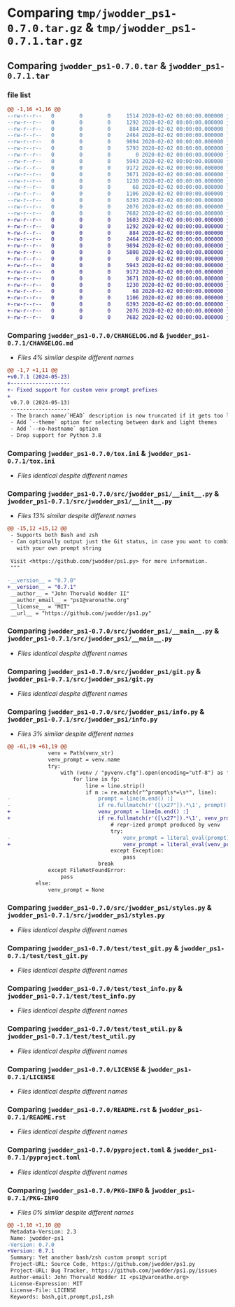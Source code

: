 # Comparing `tmp/jwodder_ps1-0.7.0.tar.gz` & `tmp/jwodder_ps1-0.7.1.tar.gz`

## Comparing `jwodder_ps1-0.7.0.tar` & `jwodder_ps1-0.7.1.tar`

### file list

```diff
@@ -1,16 +1,16 @@
--rw-r--r--   0        0        0     1514 2020-02-02 00:00:00.000000 jwodder_ps1-0.7.0/CHANGELOG.md
--rw-r--r--   0        0        0     1292 2020-02-02 00:00:00.000000 jwodder_ps1-0.7.0/tox.ini
--rw-r--r--   0        0        0      884 2020-02-02 00:00:00.000000 jwodder_ps1-0.7.0/src/jwodder_ps1/__init__.py
--rw-r--r--   0        0        0     2464 2020-02-02 00:00:00.000000 jwodder_ps1-0.7.0/src/jwodder_ps1/__main__.py
--rw-r--r--   0        0        0     9894 2020-02-02 00:00:00.000000 jwodder_ps1-0.7.0/src/jwodder_ps1/git.py
--rw-r--r--   0        0        0     5793 2020-02-02 00:00:00.000000 jwodder_ps1-0.7.0/src/jwodder_ps1/info.py
--rw-r--r--   0        0        0        0 2020-02-02 00:00:00.000000 jwodder_ps1-0.7.0/src/jwodder_ps1/py.typed
--rw-r--r--   0        0        0     5943 2020-02-02 00:00:00.000000 jwodder_ps1-0.7.0/src/jwodder_ps1/styles.py
--rw-r--r--   0        0        0     9172 2020-02-02 00:00:00.000000 jwodder_ps1-0.7.0/test/test_git.py
--rw-r--r--   0        0        0     3671 2020-02-02 00:00:00.000000 jwodder_ps1-0.7.0/test/test_info.py
--rw-r--r--   0        0        0     1230 2020-02-02 00:00:00.000000 jwodder_ps1-0.7.0/test/test_util.py
--rw-r--r--   0        0        0       68 2020-02-02 00:00:00.000000 jwodder_ps1-0.7.0/.gitignore
--rw-r--r--   0        0        0     1106 2020-02-02 00:00:00.000000 jwodder_ps1-0.7.0/LICENSE
--rw-r--r--   0        0        0     6393 2020-02-02 00:00:00.000000 jwodder_ps1-0.7.0/README.rst
--rw-r--r--   0        0        0     2076 2020-02-02 00:00:00.000000 jwodder_ps1-0.7.0/pyproject.toml
--rw-r--r--   0        0        0     7682 2020-02-02 00:00:00.000000 jwodder_ps1-0.7.0/PKG-INFO
+-rw-r--r--   0        0        0     1603 2020-02-02 00:00:00.000000 jwodder_ps1-0.7.1/CHANGELOG.md
+-rw-r--r--   0        0        0     1292 2020-02-02 00:00:00.000000 jwodder_ps1-0.7.1/tox.ini
+-rw-r--r--   0        0        0      884 2020-02-02 00:00:00.000000 jwodder_ps1-0.7.1/src/jwodder_ps1/__init__.py
+-rw-r--r--   0        0        0     2464 2020-02-02 00:00:00.000000 jwodder_ps1-0.7.1/src/jwodder_ps1/__main__.py
+-rw-r--r--   0        0        0     9894 2020-02-02 00:00:00.000000 jwodder_ps1-0.7.1/src/jwodder_ps1/git.py
+-rw-r--r--   0        0        0     5808 2020-02-02 00:00:00.000000 jwodder_ps1-0.7.1/src/jwodder_ps1/info.py
+-rw-r--r--   0        0        0        0 2020-02-02 00:00:00.000000 jwodder_ps1-0.7.1/src/jwodder_ps1/py.typed
+-rw-r--r--   0        0        0     5943 2020-02-02 00:00:00.000000 jwodder_ps1-0.7.1/src/jwodder_ps1/styles.py
+-rw-r--r--   0        0        0     9172 2020-02-02 00:00:00.000000 jwodder_ps1-0.7.1/test/test_git.py
+-rw-r--r--   0        0        0     3671 2020-02-02 00:00:00.000000 jwodder_ps1-0.7.1/test/test_info.py
+-rw-r--r--   0        0        0     1230 2020-02-02 00:00:00.000000 jwodder_ps1-0.7.1/test/test_util.py
+-rw-r--r--   0        0        0       68 2020-02-02 00:00:00.000000 jwodder_ps1-0.7.1/.gitignore
+-rw-r--r--   0        0        0     1106 2020-02-02 00:00:00.000000 jwodder_ps1-0.7.1/LICENSE
+-rw-r--r--   0        0        0     6393 2020-02-02 00:00:00.000000 jwodder_ps1-0.7.1/README.rst
+-rw-r--r--   0        0        0     2076 2020-02-02 00:00:00.000000 jwodder_ps1-0.7.1/pyproject.toml
+-rw-r--r--   0        0        0     7682 2020-02-02 00:00:00.000000 jwodder_ps1-0.7.1/PKG-INFO
```

### Comparing `jwodder_ps1-0.7.0/CHANGELOG.md` & `jwodder_ps1-0.7.1/CHANGELOG.md`

 * *Files 4% similar despite different names*

```diff
@@ -1,7 +1,11 @@
+v0.7.1 (2024-05-23)
+-------------------
+- Fixed support for custom venv prompt prefixes
+
 v0.7.0 (2024-05-13)
 -------------------
 - The branch name/`HEAD` description is now truncated if it gets too long.
 - Add `--theme` option for selecting between dark and light themes
 - Add `--no-hostname` option
 - Drop support for Python 3.8
```

### Comparing `jwodder_ps1-0.7.0/tox.ini` & `jwodder_ps1-0.7.1/tox.ini`

 * *Files identical despite different names*

### Comparing `jwodder_ps1-0.7.0/src/jwodder_ps1/__init__.py` & `jwodder_ps1-0.7.1/src/jwodder_ps1/__init__.py`

 * *Files 13% similar despite different names*

```diff
@@ -15,12 +15,12 @@
 - Supports both Bash and zsh
 - Can optionally output just the Git status, in case you want to combine it
   with your own prompt string
 
 Visit <https://github.com/jwodder/ps1.py> for more information.
 """
 
-__version__ = "0.7.0"
+__version__ = "0.7.1"
 __author__ = "John Thorvald Wodder II"
 __author_email__ = "ps1@varonathe.org"
 __license__ = "MIT"
 __url__ = "https://github.com/jwodder/ps1.py"
```

### Comparing `jwodder_ps1-0.7.0/src/jwodder_ps1/__main__.py` & `jwodder_ps1-0.7.1/src/jwodder_ps1/__main__.py`

 * *Files identical despite different names*

### Comparing `jwodder_ps1-0.7.0/src/jwodder_ps1/git.py` & `jwodder_ps1-0.7.1/src/jwodder_ps1/git.py`

 * *Files identical despite different names*

### Comparing `jwodder_ps1-0.7.0/src/jwodder_ps1/info.py` & `jwodder_ps1-0.7.1/src/jwodder_ps1/info.py`

 * *Files 3% similar despite different names*

```diff
@@ -61,19 +61,19 @@
             venv = Path(venv_str)
             venv_prompt = venv.name
             try:
                 with (venv / "pyvenv.cfg").open(encoding="utf-8") as fp:
                     for line in fp:
                         line = line.strip()
                         if m := re.match(r"^prompt\s*=\s*", line):
-                            prompt = line[m.end() :]
-                            if re.fullmatch(r'([\x27"]).*\1', prompt):
+                            venv_prompt = line[m.end() :]
+                            if re.fullmatch(r'([\x27"]).*\1', venv_prompt):
                                 # repr-ized prompt produced by venv
                                 try:
-                                    venv_prompt = literal_eval(prompt)
+                                    venv_prompt = literal_eval(venv_prompt)
                                 except Exception:
                                     pass
                             break
             except FileNotFoundError:
                 pass
         else:
             venv_prompt = None
```

### Comparing `jwodder_ps1-0.7.0/src/jwodder_ps1/styles.py` & `jwodder_ps1-0.7.1/src/jwodder_ps1/styles.py`

 * *Files identical despite different names*

### Comparing `jwodder_ps1-0.7.0/test/test_git.py` & `jwodder_ps1-0.7.1/test/test_git.py`

 * *Files identical despite different names*

### Comparing `jwodder_ps1-0.7.0/test/test_info.py` & `jwodder_ps1-0.7.1/test/test_info.py`

 * *Files identical despite different names*

### Comparing `jwodder_ps1-0.7.0/test/test_util.py` & `jwodder_ps1-0.7.1/test/test_util.py`

 * *Files identical despite different names*

### Comparing `jwodder_ps1-0.7.0/LICENSE` & `jwodder_ps1-0.7.1/LICENSE`

 * *Files identical despite different names*

### Comparing `jwodder_ps1-0.7.0/README.rst` & `jwodder_ps1-0.7.1/README.rst`

 * *Files identical despite different names*

### Comparing `jwodder_ps1-0.7.0/pyproject.toml` & `jwodder_ps1-0.7.1/pyproject.toml`

 * *Files identical despite different names*

### Comparing `jwodder_ps1-0.7.0/PKG-INFO` & `jwodder_ps1-0.7.1/PKG-INFO`

 * *Files 0% similar despite different names*

```diff
@@ -1,10 +1,10 @@
 Metadata-Version: 2.3
 Name: jwodder-ps1
-Version: 0.7.0
+Version: 0.7.1
 Summary: Yet another bash/zsh custom prompt script
 Project-URL: Source Code, https://github.com/jwodder/ps1.py
 Project-URL: Bug Tracker, https://github.com/jwodder/ps1.py/issues
 Author-email: John Thorvald Wodder II <ps1@varonathe.org>
 License-Expression: MIT
 License-File: LICENSE
 Keywords: bash,git,prompt,ps1,zsh
```

